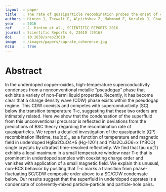 ```yaml
---
layout  : paper
title   : The rate of quasiparticle recombination probes the onset of coherence in cuprate superconductors
authors : Hinton J, Thewalt E, Alpichshev Z, Mahmood F, Koralek J, Chan M, Veit M, Dorow C, Barisic N, Kemper A, Bonn D, Hardy W, Liang R, Gedik N, Greven M, Lanzara A, Orenstein J
year    : 2016
ref     : J. Hinton et al., SCIENTIFIC REPORTS 2016
journal : Scientific Reports 6, 23610 (2016)
doi     : 10.1038/srep23610
image   : /images/papers/cuprate_coherence.jpg
ncsu    : true
---
```


# Abstract

In the underdoped copper-oxides, high-temperature superconductivity condenses from a nonconventional metallic "pseudogap" phase that exhibits a variety of non-Fermi liquid properties. Recently, it has become clear that a charge density wave (CDW) phase exists within the pseudogap regime. This CDW coexists and competes with superconductivity (SC) below the transition temperature T-c, suggesting that these two orders are intimately related. Here we show that the condensation of the superfluid from this unconventional precursor is reflected in deviations from the predictions of BSC theory regarding the recombination rate of quasiparticles. We report a detailed investigation of the quasiparticle (QP) recombination lifetime, tau(qp),, as a function of temperature and magnetic field in underdoped HgBa2CuO4+&delta; (Hg-1201) and YBa2Cu3O6+x (YBCO) single crystals by ultrafast time-resolved reflectivity. We find that tau qp(T) exhibits a local maximum in a small temperature window near T-c that is prominent in underdoped samples with coexisting charge order and vanishes with application of a small magnetic field. We explain this unusual, non-BCS behavior by positing that T-c marks a transition from phase-fluctuating SC/CDW composite order above to a SC/CDW condensate below. Our results suggest that the superfluid in underdoped cuprates is a condensate of coherently-mixed particle-particle and particle-hole pairs.
